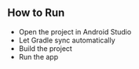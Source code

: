 ## How to Run

- Open the project in Android Studio
- Let Gradle sync automatically
- Build the project
- Run the app
